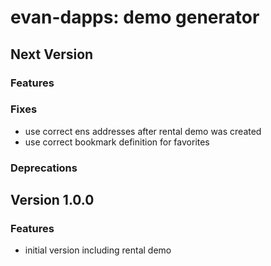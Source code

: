 # evan-dapps: demo generator

## Next Version
### Features

### Fixes
- use correct ens addresses after rental demo was created
- use correct bookmark definition for favorites

### Deprecations

## Version 1.0.0
### Features
- initial version including rental demo
